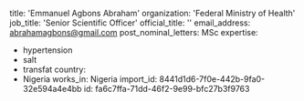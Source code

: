 title: 'Emmanuel Agbons Abraham'
organization: 'Federal Ministry of Health'
job_title: 'Senior Scientific Officer'
official_title: ''
email_address: abrahamagbons@gmail.com
post_nominal_letters: MSc
expertise:
  - hypertension
  - salt
  - transfat
country:
  - Nigeria
works_in: Nigeria
import_id: 8441d1d6-7f0e-442b-9fa0-32e594a4e4bb
id: fa6c7ffa-71dd-46f2-9e99-bfc27b3f9763
